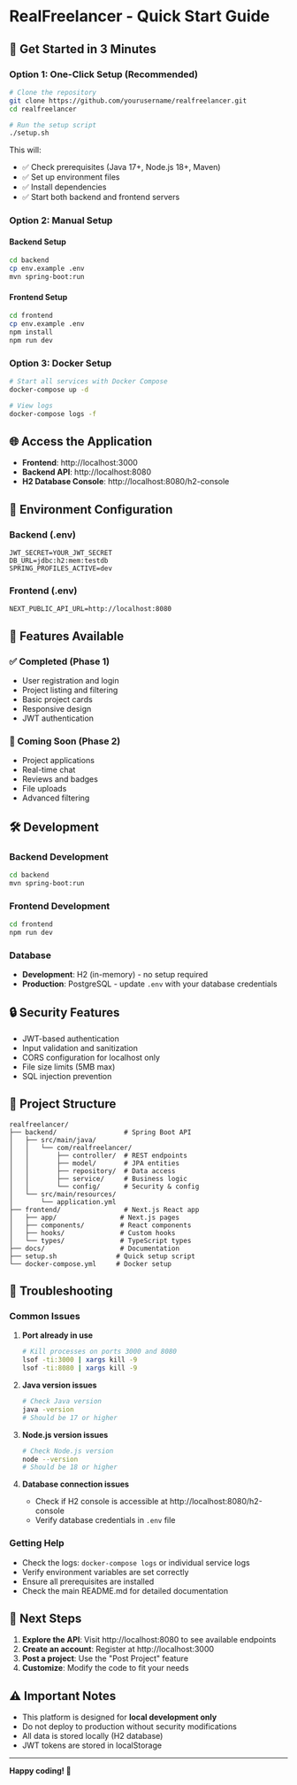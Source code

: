 # RealFreelancer - Quick Start Guide

## 🚀 Get Started in 3 Minutes

### Option 1: One-Click Setup (Recommended)

```bash
# Clone the repository
git clone https://github.com/yourusername/realfreelancer.git
cd realfreelancer

# Run the setup script
./setup.sh
```

This will:
- ✅ Check prerequisites (Java 17+, Node.js 18+, Maven)
- ✅ Set up environment files
- ✅ Install dependencies
- ✅ Start both backend and frontend servers

### Option 2: Manual Setup

#### Backend Setup
```bash
cd backend
cp env.example .env
mvn spring-boot:run
```

#### Frontend Setup
```bash
cd frontend
cp env.example .env
npm install
npm run dev
```

### Option 3: Docker Setup

```bash
# Start all services with Docker Compose
docker-compose up -d

# View logs
docker-compose logs -f
```

## 🌐 Access the Application

- **Frontend**: http://localhost:3000
- **Backend API**: http://localhost:8080
- **H2 Database Console**: http://localhost:8080/h2-console

## 🔧 Environment Configuration

### Backend (.env)
```env
JWT_SECRET=YOUR_JWT_SECRET
DB_URL=jdbc:h2:mem:testdb
SPRING_PROFILES_ACTIVE=dev
```

### Frontend (.env)
```env
NEXT_PUBLIC_API_URL=http://localhost:8080
```

## 📱 Features Available

### ✅ Completed (Phase 1)
- User registration and login
- Project listing and filtering
- Basic project cards
- Responsive design
- JWT authentication

### 🚧 Coming Soon (Phase 2)
- Project applications
- Real-time chat
- Reviews and badges
- File uploads
- Advanced filtering

## 🛠️ Development

### Backend Development
```bash
cd backend
mvn spring-boot:run
```

### Frontend Development
```bash
cd frontend
npm run dev
```

### Database
- **Development**: H2 (in-memory) - no setup required
- **Production**: PostgreSQL - update `.env` with your database credentials

## 🔒 Security Features

- JWT-based authentication
- Input validation and sanitization
- CORS configuration for localhost only
- File size limits (5MB max)
- SQL injection prevention

## 📁 Project Structure

```
realfreelancer/
├── backend/                 # Spring Boot API
│   ├── src/main/java/
│   │   └── com/realfreelancer/
│   │       ├── controller/  # REST endpoints
│   │       ├── model/       # JPA entities
│   │       ├── repository/  # Data access
│   │       ├── service/     # Business logic
│   │       └── config/      # Security & config
│   └── src/main/resources/
│       └── application.yml
├── frontend/                # Next.js React app
│   ├── app/                # Next.js pages
│   ├── components/         # React components
│   ├── hooks/              # Custom hooks
│   └── types/              # TypeScript types
├── docs/                   # Documentation
├── setup.sh               # Quick setup script
└── docker-compose.yml     # Docker setup
```

## 🐛 Troubleshooting

### Common Issues

1. **Port already in use**
   ```bash
   # Kill processes on ports 3000 and 8080
   lsof -ti:3000 | xargs kill -9
   lsof -ti:8080 | xargs kill -9
   ```

2. **Java version issues**
   ```bash
   # Check Java version
   java -version
   # Should be 17 or higher
   ```

3. **Node.js version issues**
   ```bash
   # Check Node.js version
   node --version
   # Should be 18 or higher
   ```

4. **Database connection issues**
   - Check if H2 console is accessible at http://localhost:8080/h2-console
   - Verify database credentials in `.env` file

### Getting Help

- Check the logs: `docker-compose logs` or individual service logs
- Verify environment variables are set correctly
- Ensure all prerequisites are installed
- Check the main README.md for detailed documentation

## 🎯 Next Steps

1. **Explore the API**: Visit http://localhost:8080 to see available endpoints
2. **Create an account**: Register at http://localhost:3000
3. **Post a project**: Use the "Post Project" feature
4. **Customize**: Modify the code to fit your needs

## ⚠️ Important Notes

- This platform is designed for **local development only**
- Do not deploy to production without security modifications
- All data is stored locally (H2 database)
- JWT tokens are stored in localStorage

---

**Happy coding! 🚀** 